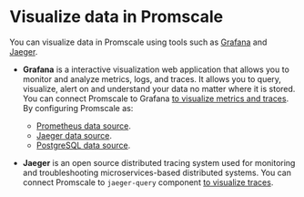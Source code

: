 # Visualize data in Promscale
You can visualize data in Promscale using tools such as
[Grafana][grafana-homepage] and [Jaeger][jaeger-homepage].

* **Grafana** is a interactive visualization web application that allows you to monitor and
  analyze metrics, logs, and traces. It allows you to query, visualize, alert on
  and understand your data no matter where it is stored. You can connect
  Promscale to Grafana [to visualize metrics and traces][grafana-promscale]. By configuring Promscale as:
    * [Prometheus data source][promscale-as-prometheus]. 
    * [Jaeger data source][promscale-as-jaeger].
    * [PostgreSQL data source][promscale-as-postgresql]. 

* **Jaeger** is an open source distributed tracing system used for monitoring
and troubleshooting microservices-based distributed systems. You can connect
Promscale to `jaeger-query` component [to visualize traces][jaeger-promscale].

[grafana-promscale]: /visualize-data/grafana
[jaeger-promscale]: /visualize-data/jaeger
[grafana-homepage]:https://grafana.com
[jaeger-homepage]: https://www.jaegertracing.io/
[promscale-as-prometheus]:
    /visualize-data/grafana/#promscale-as-prometheus-datasource
[promscale-as-jaeger]: /visualize-data/grafana/#promscale-as-jaeger-datasource
[promscale-as-postgresql]:
    /visualize-data/grafana/#promscale-as-postgresql-datasource